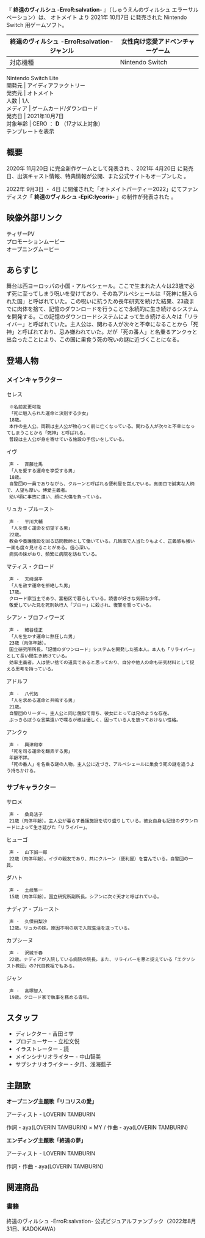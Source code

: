 『 **終遠のヴィルシュ -ErroR:salvation-** 』（しゅうえんのヴィルシュ エラーサルベーション）は、  オトメイト  より  2021年
10月7日  に発売された  Nintendo Switch  用ゲームソフト。

終遠のヴィルシュ -ErroR:salvation-  ジャンル  |  女性向け恋愛アドベンチャーゲーム   
---|---  
対応機種  |  Nintendo Switch    
Nintendo Switch Lite  
開発元  |  アイディアファクトリー   
発売元  |  オトメイト   
人数  |  1人   
メディア  |  ゲームカード/ダウンロード   
発売日  |  2021年10月7日   
対象年齢  |  CERO  ：  **D** （17才以上対象）   
テンプレートを表示  
  
##  概要  

2020年  11月20日  に完全新作ゲームとして発表され    、2021年  4月20日
に発売日、出演キャスト情報、特典情報が公開、また公式サイトもオープンした    。

2022年  9月3日  ・  4日  に開催された「オトメイトパーティー2022」にてファンディスク「 **終遠のヴィルシュ
-EpiC:lycoris-** 」の制作が発表された    。

映像外部リンク  
---  
ティザーPV  
プロモーションムービー  
オープニングムービー  
  
##  あらすじ  

舞台は西ヨーロッパの小国・アルペシェール。ここで生まれた人々は23歳で必ず死に至ってしまう呪いを受けており、その為アルペシェールは「死神に魅入られた国」と呼ばれていた。この呪いに抗うため長年研究を続けた結果、23歳までに肉体を捨て、記憶のダウンロードを行うことで永続的に生き続けるシステムを開発する。この記憶のダウンロードシステムによって生き続ける人々は「リライバー」と呼ばれていた。主人公は、関わる人が次々と不幸になることから「死神」と呼ばれており、忌み嫌われていた。だが「死の番人」と名乗るアンクゥと出会ったことにより、この国に巣食う死の呪いの謎に近づくことになる。
  

##  登場人物  

###  メインキャラクター  

セレス

     ※名前変更可能 
     「死に魅入られた運命と決別する少女」 
     18歳。 
     本作の主人公。両親は主人公が物心つく前に亡くなっている。関わる人が次々と不幸になってしまうことから「死神」と呼ばれる。 
     普段は主人公が身を寄せている施設の手伝いをしている。 
イヴ

     声 -  斉藤壮馬 
     「人を愛する運命を享受する男」 
     18歳。 
     自警団の一員でありながら、クルーンと呼ばれる便利屋を営んでいる。真面目で誠実な人柄で、人望も厚い。博愛主義者。 
     幼い頃に事故に遭い、顔に火傷を負っている。 
リュカ・プルースト

     声 -  平川大輔 
     「人を導く運命を切望する男」 
     22歳。 
     教会や養護施設を回る訪問教師として働いている。几帳面で人当たりもよく、正義感も強い一面も度々見せることがある。信心深い。 
     病気の妹がおり、頻繁に病院を訪ねている。 
マティス・クロード

     声 -  天﨑滉平 
     「人を赦す運命を拒絶した男」 
     17歳。 
     クロード家当主であり、富裕区で暮らしている。読書が好きな気弱な少年。 
     敬愛していた兄を死刑執行人「ブロー」に殺され、復讐を誓っている。 
シアン・ブロフィワーズ

     声 -  細谷佳正 
     「人を生かす運命に熱狂した男」 
     23歳（肉体年齢）。 
     国立研究所所長。「記憶のダウンロード」システムを開発した張本人。本人も「リライバー」として長い間生き続けている。 
     効率主義者。人は使い捨ての道具であると思っており、自分や他人の命も研究材料として捉える思考を持っている。 
アドルフ

     声 -  八代拓 
     「人を求める運命と共鳴する男」 
     21歳。 
     自警団のリーダー。主人公と同じ施設で育ち、彼女にとっては兄のような存在。 
     ぶっきらぼうな言葉遣いで喋るが根は優しく、困っている人を放っておけない性格。 
アンクゥ

     声 -  興津和幸 
     「死を司る運命を翻弄する男」 
     年齢不詳。 
     「死の番人」を名乗る謎の人物。主人公に近づき、アルペシェールに巣食う死の謎を追うよう持ちかける。 
    

###  サブキャラクター  

サロメ

     声 -  桑島法子 
     21歳（肉体年齢）。主人公が暮らす養護施設を切り盛りしている。彼女自身も記憶のダウンロードによって生き延びた「リライバー」。 
ヒューゴ

     声 -  山下誠一郎 
     22歳（肉体年齢）。イヴの親友であり、共にクルーン（便利屋）を営んでいる。自警団の一員。 
ダハト

     声 -  土岐隼一 
     15歳（肉体年齢）。国立研究所副所長。シアンに次ぐ天才と呼ばれている。 
ナディア・プルースト

     声 -  久保田梨沙 
     12歳。リュカの妹。原因不明の病で入院生活を送っている。 
カプシーヌ

     声 -  沢城千春 
     22歳。ナディアが入院している病院の院長。また、リライバーを悪と捉えている「エクソシスト教団」の7代目教祖でもある。 
ジャン

     声 -  高塚智人 
     19歳。クロード家で執事を務める青年。 

##  スタッフ  

  * ディレクター - 吉田ミサ 
  * プロデューサー - 立松文悦 
  * イラストレーター - 読 
  * メインシナリオライター - 中山智美 
  * サブシナリオライター - 夕月、浅海藍子 

##  主題歌  

**オープニング主題歌「リコリスの愛」**

アーティスト - LOVERIN TAMBURIN

作詞 - aya(LOVERIN TAMBURIN) × MY / 作曲 - aya(LOVERIN TAMBURIN)

**エンディング主題歌「終遠の夢」**

アーティスト - LOVERIN TAMBURIN

作詞・作曲 - aya(LOVERIN TAMBURIN)

##  関連商品  

###  書籍  

終遠のヴィルシュ -ErroR:salvation- 公式ビジュアルファンブック（2022年8月31日、KADOKAWA）  

